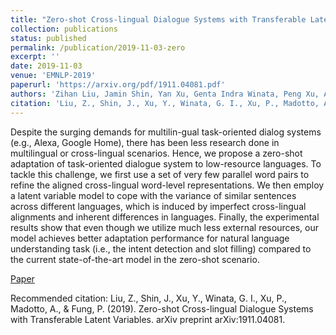 ```yaml
---
title: "Zero-shot Cross-lingual Dialogue Systems with Transferable Latent Variables"
collection: publications
status: published
permalink: /publication/2019-11-03-zero
excerpt: ''
date: 2019-11-03
venue: 'EMNLP-2019'
paperurl: 'https://arxiv.org/pdf/1911.04081.pdf'
authors: 'Zihan Liu, Jamin Shin, Yan Xu, Genta Indra Winata, Peng Xu, Andrea Madotto and Pascale Fung'
citation: 'Liu, Z., Shin, J., Xu, Y., Winata, G. I., Xu, P., Madotto, A., & Fung, P. (2019). Zero-shot Cross-lingual Dialogue Systems with Transferable Latent Variables. arXiv preprint arXiv:1911.04081.'
---
```

Despite the surging demands for multilin-gual task-oriented dialog systems (e.g., Alexa, Google Home), there has been less research done in multilingual or cross-lingual scenarios. Hence, we propose a zero-shot adaptation of task-oriented dialogue system to low-resource languages. To tackle this challenge, we first use a set of very few parallel word pairs to refine the aligned cross-lingual word-level representations. We then employ a latent variable model to cope with the variance of similar sentences across different languages, which is induced by imperfect cross-lingual alignments and inherent differences in languages. Finally, the experimental results show that even though we utilize much less external resources, our model achieves better adaptation performance for natural language understanding task (i.e., the intent detection and slot filling) compared to the current state-of-the-art model in the zero-shot scenario.

[Paper](https://arxiv.org/pdf/1911.04081.pdf)

Recommended citation: Liu, Z., Shin, J., Xu, Y., Winata, G. I., Xu, P., Madotto, A., & Fung, P. (2019). Zero-shot Cross-lingual Dialogue Systems with Transferable Latent Variables. arXiv preprint arXiv:1911.04081.